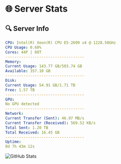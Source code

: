 # 🌐 Server Stats
## 🔍 Server Info
```yaml
CPU: Intel(R) Xeon(R) CPU E5-2699 v4 @ 1228.50GHz
CPU Usage: 0.60%
Cores: 44P | 88T
-----------------------------------
Memory:
Current Usage: 143.77 GB/503.74 GB
Available: 357.10 GB
-----------------------------------
Disk:
Current Usage: 54.91 GB/1.71 TB
Free: 1.57 TB
-----------------------------------
GPU:
No GPU detected
-----------------------------------
Network:
Current Transfer (Sent): 46.97 MB/s
Current Transfer (Received): 569.52 KB/s
Total Sent: 1.20 TB
Total Received: 16.45 GB
-----------------------------------
Uptime:
0d 7h 43m 12s
```
![GitHub Stats](https://img.shields.io/badge/Updated-2025-03-08_05:06:01-blue)